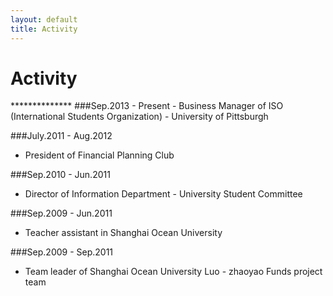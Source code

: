 ```yaml
---
layout: default
title: Activity
---
```


<h1>Activity</h1>
**************
###Sep.2013 - Present
- Business Manager of ISO (International Students Organization) - University of Pittsburgh


###July.2011 - Aug.2012
- President of Financial Planning Club
 
 
###Sep.2010 - Jun.2011
- Director of Information Department - University Student Committee
 
###Sep.2009 - Jun.2011
- Teacher assistant in Shanghai Ocean University
 
 
###Sep.2009 - Sep.2011
- Team leader of Shanghai Ocean University Luo - zhaoyao Funds project team